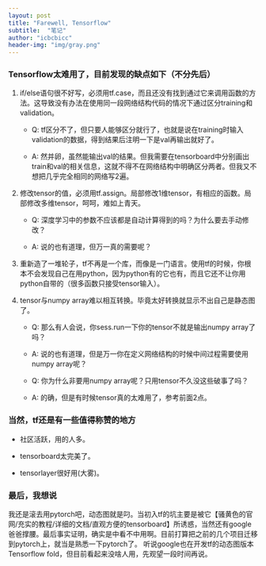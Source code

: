 ```yaml
---
layout: post
title: "Farewell, Tensorflow"
subtitle:  "笔记"
author: "icbcbicc"
header-img: "img/gray.png"
---
```



### Tensorflow太难用了，目前发现的缺点如下（不分先后）

1. if/else语句很不好写，必须用tf.case，而且还没有找到通过它来调用函数的方法。这导致没有办法在使用同一段网络结构代码的情况下通过区分training和validation。

    - Q: tf区分不了，但只要人能够区分就行了，也就是说在training时输入validation的数据，得到结果后注明一下是val再输出就好了。

    - A: 然并卵，虽然能输出val的结果。但我需要在tensorboard中分别画出train和val的相关信息，这就不得不在网络结构中明确区分两者。但我又不想把几乎完全相同的网络写2遍。

2. 修改tensor的值，必须用tf.assign。局部修改1维tensor，有相应的函数。局部修改多维tensor，呵呵，难如上青天。

    - Q: 深度学习中的参数不应该都是自动计算得到的吗？为什么要去手动修改？

    - A: 说的也有道理，但万一真的需要呢？


3.  重新造了一堆轮子，tf不再是一个库，而像是一门语言。使用tf的时候，你根本不会发现自己在用python，因为python有的它也有，而且它还不让你用python自带的（很多函数只接受tensor输入）。

4.  tensor与numpy array难以相互转换。毕竟太好转换就显示不出自己是静态图了。

    - Q: 那么有人会说，你sess.run一下你的tensor不就是输出numpy array了吗？

    - A: 说的也有道理，但是万一你在定义网络结构的时候中间过程需要使用numpy array呢？

    - Q: 你为什么非要用numpy array呢？只用tensor不久没这些破事了吗？

    - A: 的确，但是有时候tensor真的太难用了，参考前面2点。

### 当然，tf还是有一些值得称赞的地方

- 社区活跃，用的人多。

- tensorboard太完美了。

- tensorlayer很好用(大雾)。

### 最后，我想说

我还是滚去用pytorch吧，动态图就是叼。当初入tf的坑主要是被它【骚黄色的官网/充实的教程/详细的文档/直观方便的tensorboard】所诱惑，当然还有google爸爸撑腰。最后事实证明，确实是中看不中用啊。目前打算把之前的几个项目迁移到pytorch上，就当是熟悉一下pytorch了。
听说google也在开发tf的动态图版本Tensorflow fold，但目前看起来没啥人用，先观望一段时间再说。
